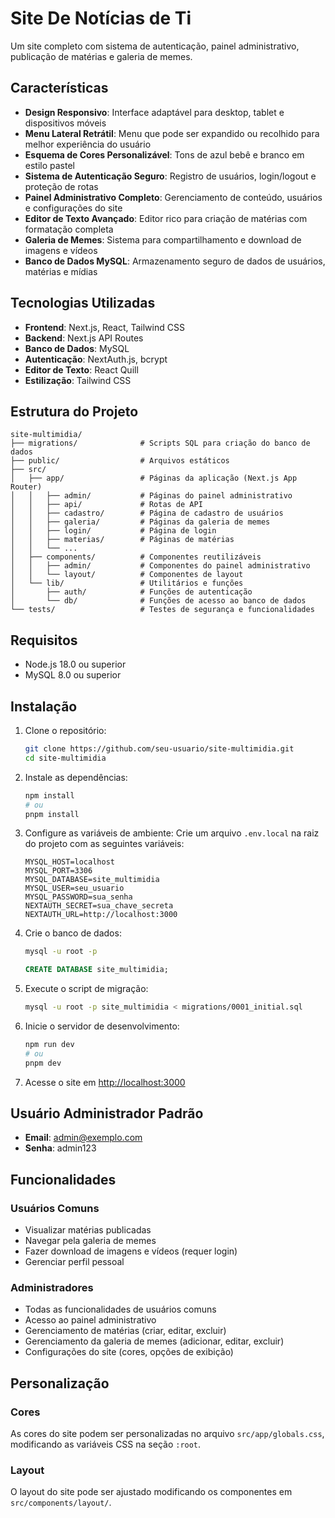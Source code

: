 # Site De Notícias de Ti

Um site completo com sistema de autenticação, painel administrativo, publicação de matérias e galeria de memes.

## Características

- **Design Responsivo**: Interface adaptável para desktop, tablet e dispositivos móveis
- **Menu Lateral Retrátil**: Menu que pode ser expandido ou recolhido para melhor experiência do usuário
- **Esquema de Cores Personalizável**: Tons de azul bebê e branco em estilo pastel
- **Sistema de Autenticação Seguro**: Registro de usuários, login/logout e proteção de rotas
- **Painel Administrativo Completo**: Gerenciamento de conteúdo, usuários e configurações do site
- **Editor de Texto Avançado**: Editor rico para criação de matérias com formatação completa
- **Galeria de Memes**: Sistema para compartilhamento e download de imagens e vídeos
- **Banco de Dados MySQL**: Armazenamento seguro de dados de usuários, matérias e mídias

## Tecnologias Utilizadas

- **Frontend**: Next.js, React, Tailwind CSS
- **Backend**: Next.js API Routes
- **Banco de Dados**: MySQL
- **Autenticação**: NextAuth.js, bcrypt
- **Editor de Texto**: React Quill
- **Estilização**: Tailwind CSS

## Estrutura do Projeto

```
site-multimidia/
├── migrations/              # Scripts SQL para criação do banco de dados
├── public/                  # Arquivos estáticos
├── src/
│   ├── app/                 # Páginas da aplicação (Next.js App Router)
│   │   ├── admin/           # Páginas do painel administrativo
│   │   ├── api/             # Rotas de API
│   │   ├── cadastro/        # Página de cadastro de usuários
│   │   ├── galeria/         # Páginas da galeria de memes
│   │   ├── login/           # Página de login
│   │   ├── materias/        # Páginas de matérias
│   │   └── ...
│   ├── components/          # Componentes reutilizáveis
│   │   ├── admin/           # Componentes do painel administrativo
│   │   └── layout/          # Componentes de layout
│   └── lib/                 # Utilitários e funções
│       ├── auth/            # Funções de autenticação
│       └── db/              # Funções de acesso ao banco de dados
└── tests/                   # Testes de segurança e funcionalidades
```

## Requisitos

- Node.js 18.0 ou superior
- MySQL 8.0 ou superior

## Instalação

1. Clone o repositório:
   ```bash
   git clone https://github.com/seu-usuario/site-multimidia.git
   cd site-multimidia
   ```

2. Instale as dependências:
   ```bash
   npm install
   # ou
   pnpm install
   ```

3. Configure as variáveis de ambiente:
   Crie um arquivo `.env.local` na raiz do projeto com as seguintes variáveis:
   ```
   MYSQL_HOST=localhost
   MYSQL_PORT=3306
   MYSQL_DATABASE=site_multimidia
   MYSQL_USER=seu_usuario
   MYSQL_PASSWORD=sua_senha
   NEXTAUTH_SECRET=sua_chave_secreta
   NEXTAUTH_URL=http://localhost:3000
   ```

4. Crie o banco de dados:
   ```bash
   mysql -u root -p
   ```
   ```sql
   CREATE DATABASE site_multimidia;
   ```

5. Execute o script de migração:
   ```bash
   mysql -u root -p site_multimidia < migrations/0001_initial.sql
   ```

6. Inicie o servidor de desenvolvimento:
   ```bash
   npm run dev
   # ou
   pnpm dev
   ```

7. Acesse o site em [http://localhost:3000](http://localhost:3000)

## Usuário Administrador Padrão

- **Email**: admin@exemplo.com
- **Senha**: admin123

## Funcionalidades

### Usuários Comuns
- Visualizar matérias publicadas
- Navegar pela galeria de memes
- Fazer download de imagens e vídeos (requer login)
- Gerenciar perfil pessoal

### Administradores
- Todas as funcionalidades de usuários comuns
- Acesso ao painel administrativo
- Gerenciamento de matérias (criar, editar, excluir)
- Gerenciamento da galeria de memes (adicionar, editar, excluir)
- Configurações do site (cores, opções de exibição)

## Personalização

### Cores
As cores do site podem ser personalizadas no arquivo `src/app/globals.css`, modificando as variáveis CSS na seção `:root`.

### Layout
O layout do site pode ser ajustado modificando os componentes em `src/components/layout/`.


